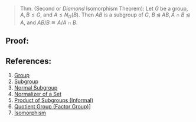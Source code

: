 > Thm. (Second or *Diamond* Isomorphism Theorem): Let $G$ be a group, $A, B \leq G$, and $A \leq N_{G}(B)$. Then $AB$ is a subgroup of $G$, $B \unlhd AB, A \cap B \unlhd A$, and $AB/B \cong A / A \cap B$. 

## Proof:


## References:
1. [Group](../Introduction%20to%20Groups/Group.md)
2. [Subgroup](../Subgroups/Subgroup.md)
3. [Normal Subgroup](Normal%20Subgroup.md)
4. [Normalizer of a Set](../Subgroups/Normalizer%20of%20a%20Set.md)
5. [Product of Subgroups (Informal)](Product%20of%20Subgroups%20(Informal).md)
6. [Quotient Group (Factor Group)](Quotient%20Group%20(Factor%20Group).md)]
7. [Isomorphism](../Introduction%20to%20Groups/Isomorphism.md)